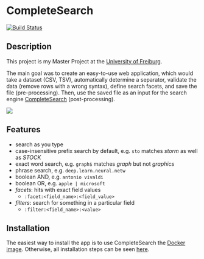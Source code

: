 # CompleteSearch

[![Build Status](https://travis-ci.org/anatskiy/CompleteSearch.svg?branch=develop)](https://travis-ci.org/anatskiy/CompleteSearch)

## Description

This project is my Master Project at the [University of Freiburg](https://www.uni-freiburg.de/).

The main goal was to create an easy-to-use web application, which would take a dataset (CSV, TSV), automatically determine a separator, validate the data (remove rows with a wrong syntax), define search facets, and save the file (pre-processing). Then, use the saved file as an input for the search engine [CompleteSearch](http://ad-wiki.informatik.uni-freiburg.de/completesearch/FrontPage) (post-processing).

![](http://i.imgur.com/ZENB6Z8.png)

## Features

- search as you type
- case-insensitive prefix search by default, e.g. `sto` matches *storm* as well as *STOCK*
- exact word search, e.g. `graph$` matches *graph* but not *graphics*
- phrase search, e.g. `deep.learn.neural.netw`
- boolean AND, e.g. `antonio vivaldi`
- boolean OR, e.g. `apple | microsoft`
- *facets*: hits with exact field values
  - `:facet:<field_name>:<field_value>`
- *filters*: search for something in a particular field
  - `:filter:<field_name>:<value>`

## Installation

The easiest way to install the app is to use CompleteSearch the [Docker image](https://github.com/anatskiy/docker-completesearch). Otherwise, all installation steps can be seen [here](https://github.com/anatskiy/docker-completesearch/blob/master/app/Dockerfile).
